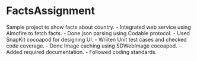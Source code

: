 # FactsAssignment

  Sample project to show facts about country.
    - Integrated web service using Almofire to fetch facts.
    - Done json parsing using Codable protocol.
    - Used SnapKit cocoapod for designing UI.
    - Wriiten Unit test cases and checked code coverage.
    - Done Image caching using SDWebImage cocoapod.
    - Added required documentation.
    - Followed coding standards.
    
    
    
    

